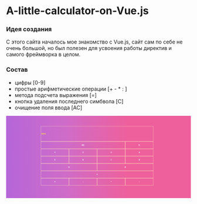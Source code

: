 # A-little-calculator-on-Vue.js
### Идея создания
С этого сайта началось  мое знакомство с Vue.js, сайт сам по себе не очень большой, но был полезен для усвоения работы директив и самого фреймворка в целом.

### Состав
* цифры [0-9]
* простые арифметические операции [+ - * : ]
* метода подсчета выражения [=]
* кнопка удаления последнего симбвола [C]
* очищение поля ввода [AC]

![](Снимок.PNG)
